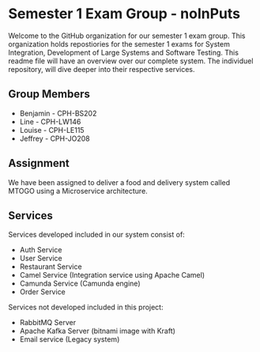 # Semester 1 Exam Group - noInPuts  

Welcome to the GitHub organization for our semester 1 exam group. This organization holds repostiories for the semester 1 exams for System Integration, Development of Large Systems and Software Testing. This readme file will have an overview over our complete system. The individuel repository, will dive deeper into their respective services.

## Group Members
- Benjamin - CPH-BS202  
- Line - CPH-LW146 
- Louise - CPH-LE115
- Jeffrey - CPH-JO208

## Assignment
We have been assigned to deliver a food and delivery system called MTOGO using a Microservice architecture.

## Services
Services developed included in our system consist of:
- Auth Service
- User Service
- Restaurant Service
- Camel Service (Integration service using Apache Camel)
- Camunda Service (Camunda engine)
- Order Service

Services not developed included in this project:
- RabbitMQ Server
- Apache Kafka Server (bitnami image with Kraft)
- Email service (Legacy system)
